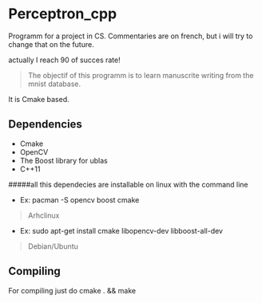 # Perceptron_cpp
Programm for a project in CS. Commentaries are on french, but i will try to change that on the future.

actually I reach 90 of succes rate!

> The objectif of this programm is to learn manuscrite writing from the mnist database.

It is Cmake based.

Dependencies
-
- Cmake
- OpenCV
- The Boost library for ublas
- C++11

 #####all this dependecies are installable on linux with the command line
- Ex: pacman -S opencv boost cmake
> Arhclinux
- Ex: sudo apt-get install cmake libopencv-dev libboost-all-dev
>Debian/Ubuntu

Compiling
-
For compiling just do 
cmake . && make






